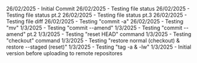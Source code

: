 26/02/2025 - Initial Commit
26/02/2025 - Testing file status
26/02/2025 - Testing file status pt.2
26/02/2025 - Testing file status pt.3
26/02/2025 - Testing file diff 
26/02/2025 - Testing "commit -a"
26/02/2025 - Testing "mv"
1/3/2025 - Testing "commit --amend"
1/3/2025 - Testing "commit --amend" pt.2
1/3/2025 - Testing "reset HEAD" command
1/3/2025 - Testing "checkout" command 
1/3/2025 - Testing "restore normal (checkout) & restore --staged (reset)"
1/3/2025 - Testing "tag -a & -lw"
1/3/2025 - Initial version before uploading to remote repositores